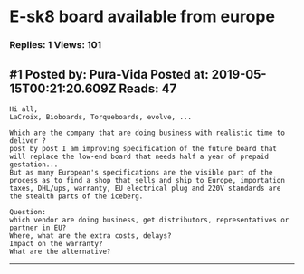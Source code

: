 # E-sk8 board available from europe

### Replies: 1 Views: 101

## \#1 Posted by: Pura-Vida Posted at: 2019-05-15T00:21:20.609Z Reads: 47

```
Hi all,
LaCroix, Bioboards, Torqueboards, evolve, ...

Which are the company that are doing business with realistic time to deliver ?
post by post I am improving specification of the future board that will replace the low-end board that needs half a year of prepaid gestation...
But as many European's specifications are the visible part of the process as to find a shop that sells and ship to Europe, importation taxes, DHL/ups, warranty, EU electrical plug and 220V standards are the stealth parts of the iceberg.

Question: 
which vendor are doing business, get distributors, representatives or partner in EU? 
Where, what are the extra costs, delays?
Impact on the warranty?
What are the alternative?
```

---
